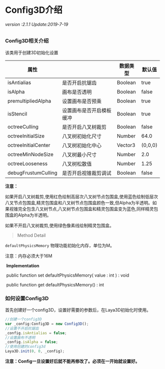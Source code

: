 # 	Config3D介绍

###### *version :2.1.1   Update:2019-7-19*

### Config3D相关介绍

该类用于创建3D初始化设置

| 属性                |                          | 数据类型 | 默认值  |
| ------------------- | ------------------------ | -------- | ------- |
| isAntialias         | 是否开启抗锯齿           | Boolean  | true    |
| isAlpha             | 画布是否透明             | Boolean  | false   |
| premultipliedAlpha  | 设置画布是否预乘         | Boolean  | true    |
| isStencil           | 设置画布是否开启模板缓冲 | Boolean  | true    |
| octreeCulling       | 是否开启八叉树裁剪       | Boolean  | false   |
| octreeInitialSize   | 八叉树初始化尺寸         | Number   | 64.0    |
| octreeInitialCenter | 八叉树初始化中心         | Vector3  | (0,0,0) |
| octreeMinNodeSize   | 八叉树最小尺寸           | Number   | 2.0     |
| octreeLooseness     | 八叉树松散值             | Number   | 1.25    |
| debugFrustumCulling | 是否开启视锥裁剪调试     | Boolean  | false   |

**注意：**

如果开启八叉树裁剪,使用红色绘制高层次八叉树节点包围盒,使用蓝色绘制低层次八叉节点包围盒,精灵包围盒和八叉树节点包围盒颜色一致,但Alpha为半透明。如果视锥完全包含八叉树节点,八叉树节点包围盒和精灵包围盒变为蓝色,同样精灵包围盒的Alpha为半透明。

如果不开启八叉树裁剪,使用绿色像素线绘制精灵包围盒。



> Method Detail

 `defaultPhysicsMemory` 物理功能初始化内存，单位为M。

注意：内存必须大于16M

​		**Implementation**

​		public  function  set  defaultPhysicsMemory( value : int ) : void

​		public  function  get  defaultPhysicsMemory() : int



### 如何设置Config3D

首先创建好一个config3D，设置好需要的参数后，在Laya3D初始化时使用。

```typescript
//创建一个config3D
var _config:Config3D = new Config3D();
//设置不开启抗锯齿
_config.isAntialias = false;
//设置画布不透明
_config.isAlpha = false;
//使用创建的config3d
Laya3D.init(0, 0, _config);
```

**注意：Config一旦设置好后就不能再修改了。必须在一开始就设置好。**